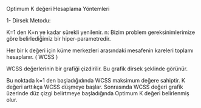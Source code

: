 Optimum K değeri Hesaplama Yöntemleri

1- Dirsek Metodu:

K=1 den K=n ye kadar sürekli yenilenir. n: Bizim problem gereksinimlerimize göre belirlediğimiz 
bir hiper-parametredir.

Her bir k değeri için küme merkezleri arasındaki mesafenin kareleri toplamı hesaplanır. ( WCSS )

WCSS değerlerinin bir grafiği çizdirilir. Bu grafik dirsek şeklinde görünür.

Bu noktada k=1 den başladığıdında WCSS maksimum değere sahiptir. K değeri arttıkça WCSS düşmeye başlar.
Sonrasında WCSS değeri grafik üzerinde düz çizgi belirtmeye başladığında Optimum K değeri belirlenmiş olur.